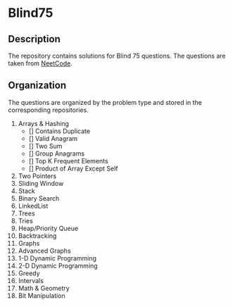 # Blind75

## Description
The repository contains solutions for Blind 75 questions. The questions are taken from [NeetCode](https://neetcode.io/practice).

## Organization 
The questions are organized by the problem type and stored in the corresponding repositories.

1. Arrays & Hashing
   - [] Contains Duplicate
   - [] Valid Anagram
   - [] Two Sum
   - [] Group Anagrams
   - [] Top K Frequent Elements
   - [] Product of Array Except Self
2. Two Pointers
3. Sliding Window
4. Stack
5. Binary Search
6. LinkedList
7. Trees
8. Tries
9. Heap/Priority Queue
10. Backtracking
11. Graphs
12. Advanced Graphs
13. 1-D Dynamic Programming
14. 2-D Dynamic Programming
15. Greedy
16. Intervals
17. Math & Geometry
18. Bit Manipulation  
